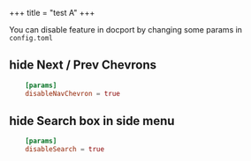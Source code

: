 +++
title = "test A"
+++

You can disable feature in docport by changing some params in `config.toml`


## hide Next / Prev Chevrons
```toml
	[params]
	disableNavChevron = true
```

## hide Search box in side menu
```toml
	[params]
	disableSearch = true
```
